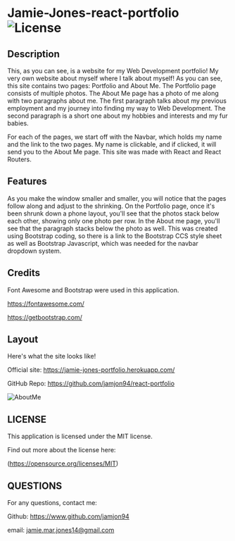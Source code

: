 # Jamie-Jones-react-portfolio ![License](https://img.shields.io/badge/MIT-jamjon94-green)

## Description

This, as you can see, is a website for my Web Development portfolio! My very own website about myself where I talk about myself! As you can see, this site contains two pages: Portfolio and About Me. The Portfolio page consists of multiple photos. The About Me page has a photo of me along with two paragraphs about me. The first paragraph talks about my previous employment and my journey into finding my way to Web Development. The second paragraph is a short one about my hobbies and interests and my fur babies.

For each of the pages, we start off with the Navbar, which holds my name and the link to the two pages. My name is clickable, and if clicked, it will send you to the About Me page. This site was made with React and React Routers.

## Features

As you make the window smaller and smaller, you will notice that the pages follow along and adjust to the shrinking. On the Portfolio page, once it's been shrunk down a phone layout, you'll see that the photos stack below each other, showing only one photo per row. In the About me page, you'll see that the paragraph stacks below the photo as well. This was created using Bootstrap coding, so there is a link to the Bootstrap CCS style sheet as well as Bootstrap Javascript, which was needed for the navbar dropdown system.

## Credits

Font Awesome and Bootstrap were used in this application.

https://fontawesome.com/

https://getbootstrap.com/

## Layout

Here's what the site looks like!

Official site: https://jamie-jones-portfolio.herokuapp.com/

GitHub Repo: https://github.com/jamjon94/react-portfolio

![AboutMe](./src/assets/about.png "About Me Page")

## LICENSE

This application is licensed under the MIT license.

Find out more about the license here:

(https://opensource.org/licenses/MIT)

## QUESTIONS

For any questions, contact me:

Github: https://www.github.com/jamjon94

email: jamie.mar.jones14@gmail.com

